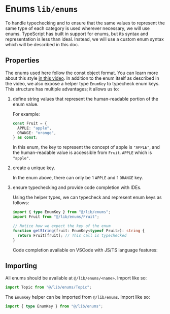 # Enums `lib/enums`

To handle typechecking and to ensure that the same values to represent the same type of each category is used wherever necessary, we will use enums. TypeScript has built in support for enums, but its syntax and representation is less than ideal. Instead, we will use a custom enum syntax which will be described in this doc.

## Properties

The enums used here follow the const object format. You can learn more about this style [in this video](https://www.youtube.com/watch?v=jjMbPt_H3RQ). In addition to the enum itself as described in the video, we also expose a helper type `EnumKey` to typecheck enum keys. This structure has multiple advantages; it allows us to:

1. define string values that represent the human-readable portion of the enum value.

   For example:

   ```typescript
   const Fruit = {
     APPLE: "apple",
     ORANGE: "orange",
   } as const;
   ```

   In this enum, the key to represent the concept of apple is `"APPLE"`, and the human-readable value is accessible from `Fruit.APPLE` which is `"apple"`.

2. create a unique key.

   In the enum above, there can only be 1 `APPLE` and 1 `ORANGE` key.

3. ensure typechecking and provide code completion with IDEs.

   Using the helper types, we can typecheck and represent enum keys as follows:

   ```typescript
   import { type EnumKey } from "@/lib/enums";
   import Fruit from "@/lib/enums/Fruit";

   // Notice how we expect the key of the enum
   function getString(fruit: EnumKey<typeof Fruit>): string {
     return Fruit[fruit]; // This call is typechecked
   }
   ```

   Code completion available on VSCode with JS/TS language features:

## Importing

All enums should be available at `@/lib/enums/<name>`. Import like so:

```typescript
import Topic from "@/lib/enums/Topic";
```

The `EnumKey` helper can be imported from `@/lib/enums`. Import like so:

```typescript
import { type EnumKey } from "@/lib/enums";
```
